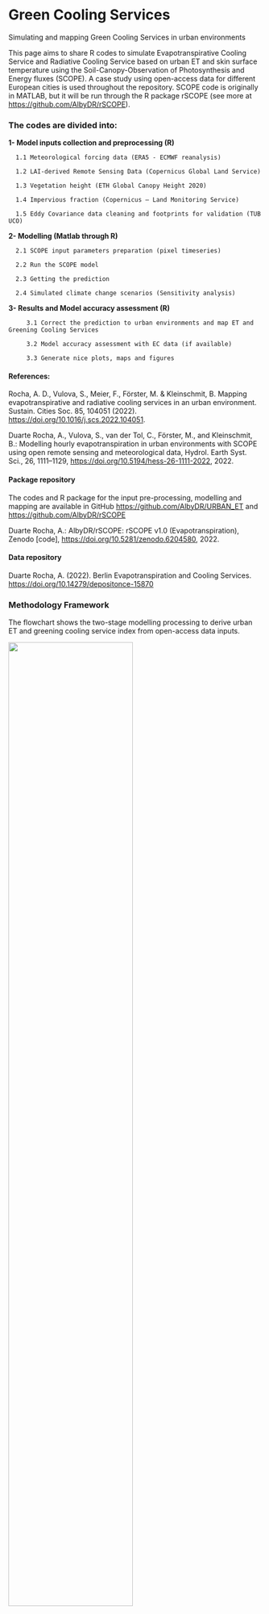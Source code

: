 # Green Cooling Services
Simulating and mapping Green Cooling Services in urban environments

This page aims to share R codes to simulate Evapotranspirative Cooling Service and Radiative Cooling Service based on urban ET and skin surface temperature using the Soil-Canopy-Observation of Photosynthesis and Energy fluxes (SCOPE). A case study using open-access data for different European cities is used throughout the repository. SCOPE code is originally in MATLAB, but it will be run through the R package rSCOPE (see more at https://github.com/AlbyDR/rSCOPE).

### **The codes are divided into:**

**1- Model inputs collection and preprocessing (R)**

      1.1 Meteorological forcing data (ERA5 - ECMWF reanalysis)
      
      1.2 LAI-derived Remote Sensing Data (Copernicus Global Land Service)

      1.3 Vegetation height (ETH Global Canopy Height 2020)
      
      1.4 Impervious fraction (Copernicus – Land Monitoring Service)

      1.5 Eddy Covariance data cleaning and footprints for validation (TUB UCO)
 
   
   
**2- Modelling (Matlab through R)**

      2.1 SCOPE input parameters preparation (pixel timeseries)  

      2.2 Run the SCOPE model

      2.3 Getting the prediction
      
      2.4 Simulated climate change scenarios (Sensitivity analysis)
     
   
   
   
**3- Results and Model accuracy assessment (R)**

         3.1 Correct the prediction to urban environments and map ET and Greening Cooling Services
      
         3.2 Model accuracy assessment with EC data (if available)

         3.3 Generate nice plots, maps and figures
         
         
#### References:
Rocha, A. D., Vulova, S., Meier, F., Förster, M. & Kleinschmit, B. Mapping evapotranspirative and radiative cooling services in an urban environment. Sustain. Cities Soc. 85, 104051 (2022). https://doi.org/10.1016/j.scs.2022.104051.

Duarte Rocha, A., Vulova, S., van der Tol, C., Förster, M., and Kleinschmit, B.: Modelling hourly evapotranspiration in urban environments with SCOPE using open remote sensing and meteorological data, Hydrol. Earth Syst. Sci., 26, 1111–1129, https://doi.org/10.5194/hess-26-1111-2022, 2022.

#### Package repository
The codes and R package for the input pre-processing, modelling and mapping are available in GitHub https://github.com/AlbyDR/URBAN_ET and https://github.com/AlbyDR/rSCOPE

Duarte Rocha, A.: AlbyDR/rSCOPE: rSCOPE v1.0 (Evapotranspiration), Zenodo [code], https://doi.org/10.5281/zenodo.6204580, 2022.

#### Data repository
Duarte Rocha, A. (2022). Berlin Evapotranspiration and Cooling Services. https://doi.org/10.14279/depositonce-15870

### Methodology Framework
The flowchart shows the two-stage modelling processing to derive urban ET and greening cooling service index from open-access data inputs.

<img src="https://user-images.githubusercontent.com/40297927/179981190-b0a6445c-e067-40cd-8e4c-78d7d809bad7.png" width=70% height=70%>

###### *Fig. Flowchart of the two-stage modelling approach to derive urban ET from open-access data inputs.*

### Output products:

  - Urban ET [mm] for different aggregation periods (from hourly to annual) that can be divided by soil and canopy

<img src="https://user-images.githubusercontent.com/40297927/180026610-1efa895b-5f1a-44f5-9101-bafdc57d0ca3.png" width=80% height=80%>

###### *Fig. Map of annual ET for Berlin in 2020 (a), zoom-in for the surroundings of the two EC towers, the built-up area TUCC (b) and the residential area ROTH (c), and an urban forest close to residential areas. The distribution of daily modelled ET in the year 2020 at the three locations (e), the red line (built-up area), the black (residential area) and the green (urban forest). The daily ET values from the two towers were extracted (average) using footprints, while the forest values were extracted for the specific forest polygon. Water bodies are not considered in the model and are represented in white.*
</figure>

  - Greening cooling service (GCoS) and the sub-indices Evapotranspirative Cooling Service (ECoS) and Radiative Cooling Service (RCoS)

<img src="https://user-images.githubusercontent.com/40297927/179998177-d884881d-7e04-4420-bc66-aa5e3dd819f8.png" width=80% height=80% />

###### *Fig. Greening cooling service index for the hottest day in 2020 (8th of August) - Berlin (a). The two sub-indices: Evapotranspirative Cooling Service (b) and Radiative Cooling Service. GCoS for six locations (1 km2) for which different surface characteristics (see below LC/LU – Copernicus, Urban Atlas - 2018).*


